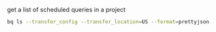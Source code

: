 get a list of scheduled queries in a project

```bash
bq ls --transfer_config --transfer_location=US --format=prettyjson
```
